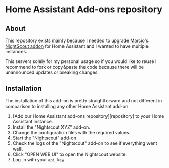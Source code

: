 # Home Assistant Add-ons repository

## About

This repository exists mainly because I needed to upgrade [Marcio's NightScout addon](https://github.com/marciogranzotto/addon-nightscout) for Home Assistant and I wanted to have multiple instances.

This servers solely for my personal usage so if you would like to reuse I recommend to fork or copy&paste the code because there will be unannounced updates or breaking changes.

## Installation
The installation of this add-on is pretty straightforward and not different in comparison to installing any other Home Assistant add-on.

1.  [Add our Home Assistant add-ons repository][repository] to your Home Assistant instance.
2.  Install the "Nightscout XYZ" add-on.
3.  Change the configuration files with the required values.
4.  Start the "Nightscout" add-on
5.  Check the logs of the "Nightscout" add-on to see if everything went well.
6.  Click "OPEN WEB UI" to open the Nightscout website.
7.  Log in with your `api_key`.
